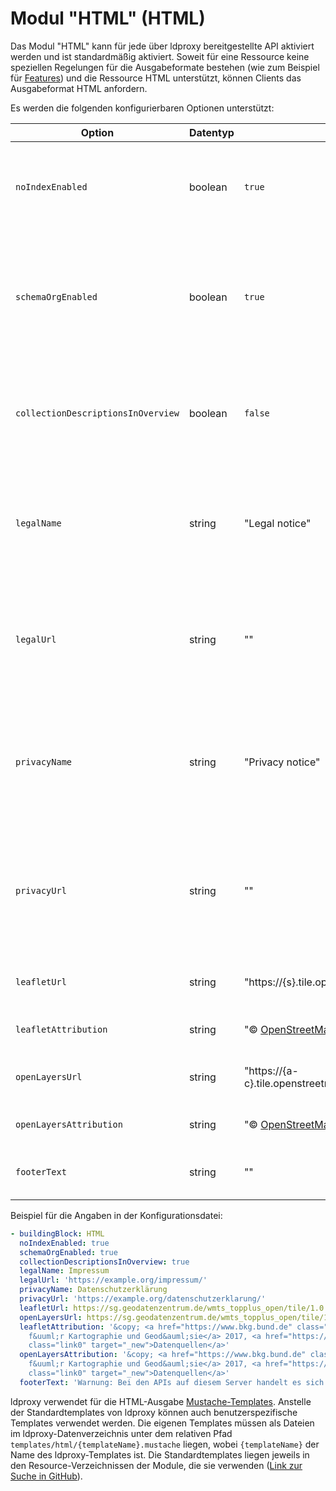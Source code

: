# Modul "HTML" (HTML)

Das Modul "HTML" kann für jede über ldproxy bereitgestellte API aktiviert werden und ist standardmäßig aktiviert. Soweit für eine Ressource keine speziellen Regelungen für die Ausgabeformate bestehen (wie zum Beispiel für [Features](features-html.md)) und die Ressource HTML unterstützt, können Clients das Ausgabeformat HTML anfordern.

Es werden die folgenden konfigurierbaren Optionen unterstützt:

|Option |Datentyp |Default |Beschreibung
| --- | --- | --- | ---
|`noIndexEnabled` |boolean |`true` |Steuert, ob in allen Seiten "noIndex" gesetzt wird und Suchmaschinen angezeigt wird, dass sie die Seiten nicht indizieren sollen.
|`schemaOrgEnabled` |boolean |`true` |Steuert, ob in die HTML-Ausgabe schema.org-Annotationen, z.B. für Suchmaschinen, eingebettet sein sollen, sofern . Die Annotationen werden im Format JSON-LD eingebettet.
|`collectionDescriptionsInOverview`  |boolean |`false` |Steuert, ob in der HTML-Ausgabe der Feature-Collections-Ressource für jede Collection die Beschreibung ausgegeben werden soll.
|`legalName` |string |"Legal notice" |Auf jeder HTML-Seite kann ein ggf. rechtlich erforderlicher Link zu einem Impressum angezeigt werden. Diese Eigenschaft spezfiziert den anzuzeigenden Text.
|`legalUrl` |string |"" |Auf jeder HTML-Seite kann ein ggf. rechtlich erforderlicher Link zu einem Impressum angezeigt werden. Diese Eigenschaft spezfiziert die URL des Links.
|`privacyName` |string |"Privacy notice" |Auf jeder HTML-Seite kann ein ggf. rechtlich erforderlicher Link zu einer Datenschutzerklärung angezeigt werden. Diese Eigenschaft spezfiziert den anzuzeigenden Text.
|`privacyUrl` |string |"" |Auf jeder HTML-Seite kann ein ggf. rechtlich erforderlicher Link zu einer Datenschutzerklärung angezeigt werden. Diese Eigenschaft spezfiziert die URL des Links.
|`leafletUrl` |string |"https://{s}.tile.openstreetmap.org/{z}/{x}/{y}.png" |Das URL-Template für die Kacheln einer Hintergrundkarte in Leaflet-Karten.
|`leafletAttribution` |string |"&copy; <a href='http://osm.org/copyright'>OpenStreetMap</a> contributors" |Der Quellenangabe in Leaflet für die Hintergrundkarte.
|`openLayersUrl` |string |"https://{a-c}.tile.openstreetmap.org/{z}/{x}/{y}.png" |Das URL-Template für die Kacheln einer Hintergrundkarte in OpenLayers-Karten.
|`openLayersAttribution` |string |"&copy; <a href='http://osm.org/copyright'>OpenStreetMap</a> contributors" |Der Quellenangabe in OpenLayers für die Hintergrundkarte.
|`footerText` |string |"" |Zusätzlicher Text, der auf jeder HTML-Seite im Footer angezeigt wird.

Beispiel für die Angaben in der Konfigurationsdatei:

```yaml
- buildingBlock: HTML
  noIndexEnabled: true
  schemaOrgEnabled: true
  collectionDescriptionsInOverview: true
  legalName: Impressum
  legalUrl: 'https://example.org/impressum/'
  privacyName: Datenschutzerklärung
  privacyUrl: 'https://example.org/datenschutzerklarung/'
  leafletUrl: https://sg.geodatenzentrum.de/wmts_topplus_open/tile/1.0.0/web_grau/default/WEBMERCATOR/{z}/{y}/{x}.png
  openLayersUrl: https://sg.geodatenzentrum.de/wmts_topplus_open/tile/1.0.0/web_grau/default/WEBMERCATOR/{z}/{y}/{x}.png
  leafletAttribution: '&copy; <a href="https://www.bkg.bund.de" class="link0" target="_new">Bundesamt
    f&uuml;r Kartographie und Geod&auml;sie</a> 2017, <a href="https://sg.geodatenzentrum.de/web_public/Datenquellen_TopPlus_Open.pdf"
    class="link0" target="_new">Datenquellen</a>'
  openLayersAttribution: '&copy; <a href="https://www.bkg.bund.de" class="link0" target="_new">Bundesamt
    f&uuml;r Kartographie und Geod&auml;sie</a> 2017, <a href="https://sg.geodatenzentrum.de/web_public/Datenquellen_TopPlus_Open.pdf"
    class="link0" target="_new">Datenquellen</a>'
  footerText: 'Warnung: Bei den APIs auf diesem Server handelt es sich um Test-APIs während der Entwicklung.'
```

ldproxy verwendet für die HTML-Ausgabe [Mustache-Templates](https://mustache.github.io/). Anstelle der Standardtemplates von ldproxy können auch benutzerspezifische Templates verwendet werden. Die eigenen Templates müssen als Dateien im ldproxy-Datenverzeichnis unter dem relativen Pfad `templates/html/{templateName}.mustache` liegen, wobei `{templateName}` der Name des ldproxy-Templates ist. Die Standardtemplates liegen jeweils in den Resource-Verzeichnissen der Module, die sie verwenden ([Link zur Suche in GitHub](https://github.com/search?q=repo%3Ainteractive-instruments%2Fldproxy+extension%3Amustache&type=Code)).

